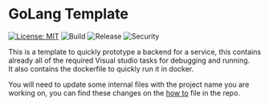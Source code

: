 # GoLang Template

[![License: MIT](https://img.shields.io/badge/License-MIT-blue.svg)](https://opensource.org/licenses/MIT) ![Build](https://github.com/cjlapao/go-template/workflows/Build/badge.svg) ![Release](https://github.com/cjlapao/go-template/workflows/Release/badge.svg) ![Security](https://github.com/cjlapao/go-template/workflows/CodeQL/badge.svg)  

This is a template to quickly prototype a backend for a service, this contains already all of the
required Visual studio tasks for debugging and running.  
It also contains the dockerfile to quickly run it in docker.

You will need to update some internal files with the project name you are working on, you can
find these changes on the [how to](HOW_TO.md) file in the repo.
